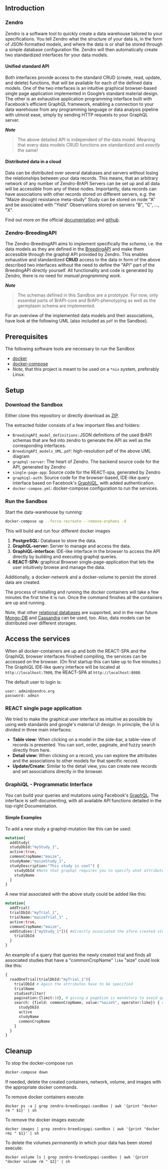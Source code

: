 
## Introduction

### Zendro

Zendro is a software tool to quickly create a data warehouse tailored to your specifications. You tell Zendro what the structure of your data is, in the form of JSON-formatted models, and where the data is or shall be stored through a simple database configuration file. Zendro will then automatically create two standardized interfaces for your data models.

#### Unified standard API

Both interfaces provide access to the standard CRUD \(create, read, update, and delete\) functions, that will be available for each of the defined data models. One of the two interfaces is an intuitive graphical browser-based single page application implemented in Google’s standard material design. The other is an exhaustive application programming interface built with Facebook’s efficient GraphQL framework, enabling a connection to your data warehouse from any programming language or data analysis pipeline with utmost ease, simply by sending HTTP requests to your GraphQL server.

**_Note_**  
>The above detailed API is independent of the data model. Meaning that every data models CRUD functions are standardized and _exactly_ the same!

#### Distributed data in a cloud

Data can be distributed over several databases and servers without losing the relationships between your data records. This means, that an arbitrary network of any number of Zendro-BrAPI Servers can be set up and all data will be accessible from any of these nodes. Importantly, data records can have associations with other records stored on different servers, e.g. the "Maize drought resistance meta-study" Study can be stored on node "A" and be associated with "Yield" Observations stored on servers "B", "C", ..., "X".

Find out more on the official [documentation](https://zendro-dev.github.io/) and [github](https://github.com/Zendro-dev).

### Zendro-BreedingAPI

The Zendro-BreedingAPI aims to implement specifically the _schema_, i.e. the data models as they are defined in the [BreedingAPI](https://brapi.org/) and make them accessible through the graphql API provided by Zendro. This enables exhaustive and standardized **CRUD** access to the data in form of the above described two interfaces without the need to define the "API" part of the BreedingAPI directly yourself. All functionality and code is generated by Zendro, there is _no_ need for _manual programming work_.

**_Note_**   
>The schemas defined in this Sandbox are a prototype. For now, only essential parts of BrAPI-core and BrAPI-phenotyping as well as the germplasm schema are implemented.


For an overview of the implemented data models and their associations, have look at the following UML \(also included as `pdf` in the Sandbox\).

## Prerequisites

The following software tools are necessary to run the Sandbox

* [docker](https://docs.docker.com/)
* [docker-compose](https://docs.docker.com/compose/install/)
* _Note_, that this project is meant to be used on a `*nix` system, preferably Linux.

## Setup

### Download the Sandbox

Either clone this repository or directly download as [ZIP](https://github.com/Zendro-dev/Sandbox/archive/Zendro-BreedingAPI-Sandbox.zip).

The extracted folder consists of a few important files and folders:

* `BreedingAPI_model_definitions:`JSON definitions of the used BrAPI schemas that are fed into zendro to generate the API as well as the corresponding interfaces.
* `BreedingAPI_models_UML.pdf`: high-resolution pdf of the above UML diagram
* `graphql-server`: The heart of Zendro. The backend source code for the API, generated by Zendro
* `single-page-app`: Source code for the REACT-spa, generated by Zendro
* `graphiql-auth`: Source code for the browser-based, IDE-like query interface based on Facebook's [GraphiQL](https://github.com/graphql/graphiql), with added authentication.
* `docker-compoe.yml`: docker-compose configuration to run the services.

### Run the Sandbox

Start the data-warehouse by running:

```bash
docker-compose up --force-recreate --remove-orphans -d   
```

This will build and run four different docker images

1. **PostgreSQL:** Database to store the data.
2. **GraphQL-server:** Server to manage and access the data.
3. **GraphiQL-interface:** IDE-like interface in the browser to access the API directly by building and executing graphql queries.
4. **REACT-SPA:** graphical Browser single-page-application that lets the user intuitively browse and manage the data.

Additionally, a docker-network and a docker-volume to persist the stored data are created.

The process of installing and running the docker containers will take a few minutes the first time it is run. Once the command finishes all the containers are up and running.

Note, that other [relational databases](https://sequelize.org/v3/) are supported, and in the near future [Mongo-DB](https://docs.mongodb.com/) and [Cassandra](https://cassandra.apache.org/) can be used, too. Also, data models can be distributed over different storages.

## Access the services

When all docker-containers are up and both the REACT-SPA and the GraphiQL browser interfaces finished compiling, the services can be accessed on the browser. \(On first startup this can take up to five minutes.\) The GraphiQL IDE-like query interface will be located at `http://localhost:7000`, the REACT-SPA at `http://localhost:8080`.

The default user to login is:

```text
user: admin@zendro.org
password: admin
```

### REACT single page application

We tried to make the graphical user interface as intuitive as possible by using web standards and google's material UI design. In principle, the UI is divided in three main interfaces:

* **Table view:** When clicking on a model in the side-bar, a table-view of records is presented. You can sort, order, paginate, and fuzzy search directly from here.
* **Detail view:** When clicking on a record, you can explore the attributes and the associations to other models for that specific record.
* **Update/Create:** Similar to the detail view, you can create new records and set associations directly in the browser.

### GraphiQL - Programmatic Interface

You can build your queries and mutations using Facebook's [GraphQL](https://graphql.org/). The interface is self-documenting, with all available API functions detailed in the top-right Documentation.

#### Simple Examples

To add a new study a graphql-mutation like this can be used:

```graphql
mutation{
  addStudy(
  studyDbId:"myStudy_1",
  active:true,
  commonCropName:"maize",
  studyName:"maizeStudy_1",
  studyDescription:"This study is cool") {
    studyDbId #Note that graphql requires you to specify what attributes it should return
    studyName
  }
}
```

A new trial associated with the above study could be added like this:

```graphql
mutation{
  addTrial(
  trialDbId:"myTrial_1",
  trialName:"maizeTrial_1" ,
  active:true,
  commonCropName:"maize",
  addStudies:["myStudy_1"]){ #directly associated the afore created study to the new trial
    trialDbId
  }
}
```

An example of a query that queries the newly created trial and finds all associated studies that have a "commonCropName" `like` "aize" could look like this:

```graphql
{
  readOneTrial(trialDbId:"myTrial_1"){
    trialDbId # Again the attributes have to be specified
    trialName
    studiesFilter(
    pagination:{limit:10}, # giving a pageSize is mandatory to avoid querying huge amounts of data 
    search: {field: commonCropName, value:"%aize%", operator:like}) { # define the search
      studyDbId
      active
      studyName
      commonCropName
    }
  }
}
```

## Cleanup

To stop the docker-compose run

```bash
docker-compose down
```

If needed, delete the created containers, network, volume, and images with the appropriate docker commands.

To remove docker containers execute:

```text
docker ps -a | grep zendro-breedingapi-sandbox | awk '{print "docker rm " $1}' | sh
```

To remove the docker images execute:

```text
docker images | grep zendro-breedingapi-sandbox | awk '{print "docker rmi " $1}' | sh
```

To delete the volumes _permanently_ in which your data has been stored execute:

```text
docker volume ls | grep zendro-breedingapi-sandbox | awk '{print "docker volume rm " $2}' | sh
```